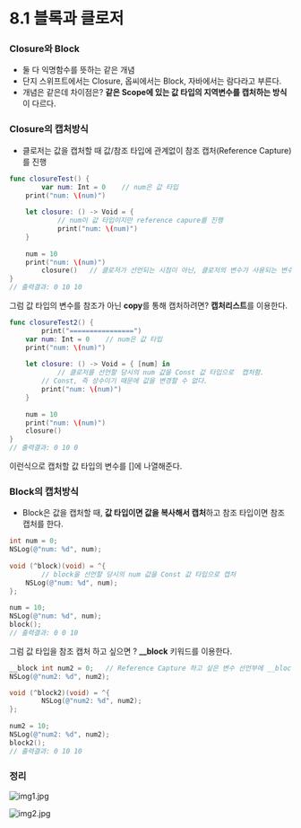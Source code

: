# 8.1 블록과 클로저

### Closure와 Block

- 둘 다 익명함수를 뜻하는 같은 개념
- 단지 스위프트에서는 Closure, 옵씨에서는 Block, 자바에서는 람다라고 부른다.
- 개념은 같은데 차이점은? **같은 Scope에 있는 값 타입의 지역변수를 캡처하는 방식**이 다르다.

### Closure의 캡처방식

- 클로저는 값을 캡처할 때 값/참조 타입에 관계없이 참조 캡처(Reference Capture)를 진행

```swift
func closureTest() {
		var num: Int = 0    // num은 값 타입
    print("num: \(num)")
        
    let closure: () -> Void = {
		    // num이 값 타입이지만 reference capure를 진행
		    print("num: \(num)")
    }
        
    num = 10
    print("num: \(num)")
		closure()   // 클로저가 선언되는 시점이 아닌, 클로저의 변수가 사용되는 변수의 값을 평가
}
// 출력결과: 0 10 10
```

그럼 값 타입의 변수를 참조가 아닌 **copy**를 통해 캡처하려면? **캡처리스트**를 이용한다.

```swift
func closureTest2() {
		print("================")
    var num: Int = 0    // num은 값 타입
    print("num: \(num)")
        
    let closure: () -> Void = { [num] in
		    // 클로저를 선언할 당시의 num 값을 Const 값 타입으로  캡처함.
        // Const, 즉 상수이기 때문에 값을 변경할 수 없다.
        print("num: \(num)")
    }
        
    num = 10
    print("num: \(num)")
    closure()
}
// 출력결과: 0 10 0
```

이런식으로 캡처할 값 타입의 변수를 []에 나열해준다.

### Block의 캡처방식

- Block은 값을 캡처할 때, **값 타입이면 값을 복사해서 캡처**하고 참조 타입이면 참조 캡처를 한다.

```objectivec
int num = 0;
NSLog(@"num: %d", num);
        
void (^block)(void) = ^{
		// block을 선언할 당시의 num 값을 Const 값 타입으로 캡처
    NSLog(@"num: %d", num);
};
        
num = 10;
NSLog(@"num: %d", num);
block();
// 출력결과: 0 0 10
```

그럼 값 타입을 참조 캡처 하고 싶으면 ? **__block** 키워드를 이용한다.

```objectivec
__block int num2 = 0;   // Reference Capture 하고 싶은 변수 선언부에 __block을 접두사로 붙여준다.
NSLog(@"num2: %d", num2);

void (^block2)(void) = ^{
		NSLog(@"num2: %d", num2);
};
        
num2 = 10;
NSLog(@"num2: %d", num2);
block2();
// 출력결과: 0 10 10
```

### 정리

![img1.jpg](8%201%20%E1%84%87%E1%85%B3%E1%86%AF%E1%84%85%E1%85%A9%E1%86%A8%E1%84%80%E1%85%AA%20%E1%84%8F%E1%85%B3%E1%86%AF%E1%84%85%E1%85%A9%E1%84%8C%E1%85%A5%20ea13b9677def40d9993e91af805b5765/img1.jpg)

![img2.jpg](8%201%20%E1%84%87%E1%85%B3%E1%86%AF%E1%84%85%E1%85%A9%E1%86%A8%E1%84%80%E1%85%AA%20%E1%84%8F%E1%85%B3%E1%86%AF%E1%84%85%E1%85%A9%E1%84%8C%E1%85%A5%20ea13b9677def40d9993e91af805b5765/img2.jpg)
